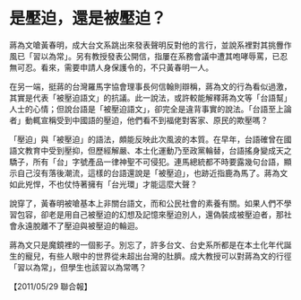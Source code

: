 # 是壓迫，還是被壓迫？

蔣為文嗆黃春明，成大台文系跳出來發表聲明反對他的言行，並說系裡對其挑釁作風已「習以為常」。另有教授發表公開信，指屢在系務會議中遭其咆哮辱罵，已忍無可忍。看來，需要申請人身保護令的，不只黃春明一人。
 
在另一端，挺蔣的台灣羅馬字協會理事長何信翰則辯稱，蔣為文的行為看似過激，其實是代表「被壓迫語文」的抗議。此一說法，或許較能解釋蔣為文等「台語幫」人士的心情；但說台語是「被壓迫語文」，卻完全是違背事實的說法。「台語至上論者」動輒宣稱受到中國語的壓迫，他們看不到福佬對客家、原民的欺壓嗎？
 
「壓迫」與「被壓迫」的語法，頗能反映此次風波的本質。在早年，台語確曾在國語文教育中受到壓抑，但歷經解嚴、本土化運動乃至政黨輪替，台語搖身變成天之驕子，所有「台」字號產品一律神聖不可侵犯。連馬總統都不時要露幾句台語，顯示自己沒有落後潮流，這樣的台語還說是「被壓迫」，也跡近指鹿為馬了。蔣為文如此兇悍，不也仗恃著擁有「台光環」才能這麼大聲？
 
說穿了，黃春明被嗆基本上非關台語文，而和公民社會的素養有關。如果人們不學習包容，卻老是用自己被壓迫的幻想及記憶來壓迫別人，還偽裝成被壓迫者，那社會永遠脫離不了壓迫與被壓迫的輪迴。
 
蔣為文只是魔鏡裡的一個影子。別忘了，許多台文、台史系所都是在本土化年代誕生的寵兒，有些人眼中的世界從未超出台灣的肚臍。成大教授可以對蔣為文的行徑「習以為常」，但學生也該習以為常嗎？
 
 
【2011/05/29 聯合報】
